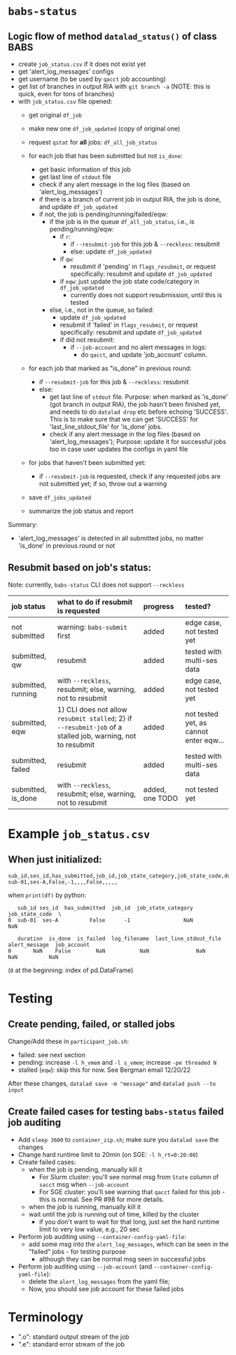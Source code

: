 # `babs-status`
## Logic flow of method `datalad_status()` of class BABS

* create `job_status.csv` if it does not exist yet
* get 'alert_log_messages' configs
* get username (to be used by `qacct` job accounting)
* get list of branches in output RIA with `git branch -a` (NOTE: this is quick, even for tons of branches)
* with `job_status.csv` file opened:
    * get original `df_job`
    * make new one `df_job_updated` (copy of original one)
    * request `qstat` for **all** jobs: `df_all_job_status`
    * for each job that has been submitted but not `is_done`:
        * get basic information of this job
        * get last line of `stdout` file
        * check if any alert message in the log files (based on 'alert_log_messages')
        * if there is a branch of current job in output RIA, the job is done, and update `df_job_updated`
        * if not, the job is pending/running/failed/eqw:
            * if the job is in the queue `df_all_job_status`, i.e., is pending/running/eqw:
                * if `r`:
                    * if `--resubmit-job` for this job & `--reckless`: resubmit
                    * else: update `df_job_updated`
                * if `qw`:
                    * resubmit if 'pending' in `flags_resubmit`, or request specifically: resubmit and update `df_job_updated`
                * if `eqw`: just update the job state code/category in `df_job_updated`
                    * currently does not support resubmission, until this is tested
            * else, i.e., not in the queue, so failed:
                * update `df_job_updated`
                * resubmit if 'failed' in `flags_resubmit`, or request specifically: resubmit and update `df_job_updated`
                * if did not resubmit:
                    * if `--job-account` and no alert messages in logs:
                        * do `qacct`, and update 'job_account' column.

    * for each job that marked as "is_done" in previous round:
        * if `--resubmit-job` for this job & `--reckless`: resubmit
        * else:
            * get last line of `stdout` file. Purpose: when marked as 'is_done' (got branch in output RIA), the job hasn't been finished yet, and needs to do `datalad drop` etc before echoing 'SUCCESS'. This is to make sure that we can get 'SUCCESS' for 'last_line_stdout_file' for 'is_done' jobs.
            * check if any alert message in the log files (based on 'alert_log_messages'); Purpose: update it for successful jobs too in case user updates the configs in yaml file

    * for jobs that haven't been submitted yet:
        * if `--resubmit-job` is requested, check if any requested jobs are not submitted yet; if so, throw out a warning

    * save `df_jobs_updated`
    * summarize the job status and report

Summary:
- 'alert_log_messages' is detected in all submitted jobs, no matter 'is_done' in previous round or not

## Resubmit based on job's status:
Note: currently, `babs-status` CLI does not support `--reckless`

| job status | what to do if resubmit is requested | progress | tested? |
| :-- | :--|:-- | :-- |
| not submitted | warning: `babs-submit` first | added | edge case, not tested yet |
| submitted, qw | resubmit | added | tested with multi-ses data |
| submitted, running | with `--reckless`, resubmit; else, warning, not to resubmit | added | edge case, not tested yet |
| submitted, eqw | 1) CLI does not allow `resubmit stalled`; 2) if `--resubmit-job` of a stalled job, warning, not to resubmit | added | not tested yet, as cannot enter eqw... |
| submitted, failed | resubmit | added | tested with multi-ses data |
| submitted, is_done | with `--reckless`, resubmit; else, warning, not to resubmit | added, one TODO | not tested yet |


# Example `job_status.csv`
## When just initialized:
```
sub_id,ses_id,has_submitted,job_id,job_state_category,job_state_code,duration,is_done,is_failed,log_filename,last_line_stdout_file,alert_message,job_account
sub-01,ses-A,False,-1,,,,False,,,,,
```
when `print(df)` by python:
```
   sub_id ses_id  has_submitted  job_id  job_state_category  job_state_code  \
0  sub-01  ses-A          False      -1                 NaN             NaN

   duration  is_done  is_failed  log_filename  last_line_stdout_file  alert_message  job_account
0       NaN    False        NaN           NaN               NaN            NaN          NaN
```
(`0` at the beginning: index of pd.DataFrame)

# Testing
## Create pending, failed, or stalled jobs
Change/Add these in `participant_job.sh`:
- failed: see next section
- pending: increase `-l h_vmem` and `-l s_vmem`; increase `-pe threaded N`
- stalled (`eqw`): skip this for now. See Bergman email 12/20/22

After these changes, `datalad save -m "message"` and `datalad push --to input`

## Create failed cases for testing `babs-status` failed job auditing
* Add `sleep 3600` to `container_zip.sh`; make sure you `datalad save` the changes
* Change hard runtime limit to 20min (on SGE: `-l h_rt=0:20:00`)
* Create failed cases:
    * when the job is pending, manually kill it
        * For Slurm cluster: you'll see normal msg from `State` column of `sacct` msg when `--job-account`
        * For SGE cluster: you'll see warning that `qacct` failed for this job - this is normal. See PR #98 for more details.
    * when the job is running, manually kill it
    * wait until the job is running out of time, killed by the cluster
        * if you don't want to wait for that long, just set the hard runtime limit to very low value, e.g., 20 sec
* Perform job auditing using `--container-config-yaml-file`:
    * add some msg into the `alert_log_messages`, which can be seen in the "failed" jobs - for testing purpose
        * although they can be normal msg seen in successful jobs
* Perform job auditing using `--job-account` (and `--container-config-yaml-file`):
    * delete the `alert_log_messages` from the yaml file;
    * Now, you should see job account for these failed jobs

# Terminology

- "<jobname>.o<jobid>": standard output stream of the job
- "<jobname>.e<jobid>": standard error stream of the job